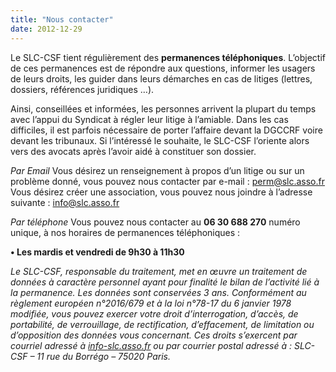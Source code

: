 ```yaml
---
title: "Nous contacter"
date: 2012-12-29
---
```


Le SLC-CSF tient régulièrement des **permanences téléphoniques**. L’objectif de ces permanences est de répondre aux questions, informer les usagers de leurs droits, les guider dans leurs démarches en cas de litiges (lettres, dossiers, références juridiques …).

Ainsi, conseillées et informées, les personnes arrivent la plupart du temps avec l’appui du Syndicat à régler leur litige à l’amiable. Dans les cas difficiles, il est parfois nécessaire de porter l’affaire devant la DGCCRF voire devant les tribunaux. Si l’intéressé le souhaite, le SLC-CSF l’oriente alors vers des avocats après l’avoir aidé à constituer son dossier.

_Par Email_ Vous désirez un renseignement à propos d’un litige ou sur un problème donné, vous pouvez nous contacter par e-mail : [perm@slc.asso.fr](mailto:perm@slc.asso.fr) Vous désirez créer une association, vous pouvez nous joindre à l’adresse suivante : [info@slc.asso.fr](mailto:info@slc.asso.fr)

_Par téléphone_ Vous pouvez nous contacter au **06 30 688 270** numéro unique, à nos horaires de permanences téléphoniques :

**• **Les mardis et vendredi de 9h30 à 11h30****

_Le SLC-CSF, responsable du traitement, met en œuvre un traitement de données à caractère personnel ayant pour finalité le bilan de l’activité lié à la permanence. Les données sont conservées 3 ans._ _Conformément au règlement européen n°2016/679 et à la loi n°78-17 du 6 janvier 1978 modifiée, vous pouvez exercer votre droit d’interrogation, d’accès, de portabilité, de verrouillage, de rectification, d’effacement, de limitation ou d’opposition des données vous concernant. Ces droits s’exercent par courriel adressé à_ [_info-slc.asso.fr_](mailto:dpo@nanterre-coop-habitat.fr) _ou par courrier postal adressé à : SLC-CSF – 11 rue du Borrégo – 75020 Paris._
